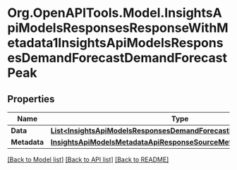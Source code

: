 # Org.OpenAPITools.Model.InsightsApiModelsResponsesResponseWithMetadata1InsightsApiModelsResponsesDemandForecastDemandForecastPeak

## Properties

Name | Type | Description | Notes
------------ | ------------- | ------------- | -------------
**Data** | [**List&lt;InsightsApiModelsResponsesDemandForecastDemandForecastPeak&gt;**](InsightsApiModelsResponsesDemandForecastDemandForecastPeak.md) |  | [optional] 
**Metadata** | [**InsightsApiModelsMetadataApiResponseSourceMetadata**](InsightsApiModelsMetadataApiResponseSourceMetadata.md) |  | [optional] 

[[Back to Model list]](../README.md#documentation-for-models) [[Back to API list]](../README.md#documentation-for-api-endpoints) [[Back to README]](../README.md)

